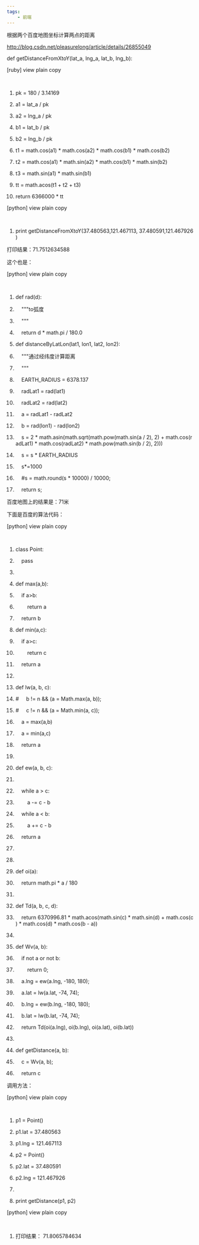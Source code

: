 ```yaml
---
tags:
    - 前端
---
```


根据两个百度地图坐标计算两点的距离

http://blog.csdn.net/pleasurelong/article/details/26855049



def getDistanceFromXtoY(lat_a, lng_a, lat_b, lng_b):

[ruby] view plain copy

 

1. pk = 180 / 3.14169  

1. a1 = lat_a / pk  

1. a2 = lng_a / pk  

1. b1 = lat_b / pk  

1. b2 = lng_b / pk  

1. t1 = math.cos(a1) * math.cos(a2) * math.cos(b1) * math.cos(b2)  

1. t2 = math.cos(a1) * math.sin(a2) * math.cos(b1) * math.sin(b2)  

1. t3 = math.sin(a1) * math.sin(b1)  

1. tt = math.acos(t1 + t2 + t3)  

1. return 6366000 * tt  

[python] view plain copy

 

1. print getDistanceFromXtoY(37.480563,121.467113, 37.480591,121.467926)  



打印结果：71.7512634588



这个也是：

[python] view plain copy

 

1. def rad(d):  

1.     """to弧度 

1.     """  

1.     return d * math.pi / 180.0  

1. def distanceByLatLon(lat1, lon1, lat2, lon2):  

1.     """通过经纬度计算距离 

1.     """  

1.     EARTH_RADIUS = 6378.137  

1.     radLat1 = rad(lat1)  

1.     radLat2 = rad(lat2)  

1.     a = radLat1 - radLat2  

1.     b = rad(lon1) - rad(lon2)  

1.     s = 2 * math.asin(math.sqrt(math.pow(math.sin(a / 2), 2) + math.cos(radLat1) * math.cos(radLat2) * math.pow(math.sin(b / 2), 2)))  

1.     s = s * EARTH_RADIUS  

1.     s*=1000  

1.     #s = math.round(s * 10000) / 10000;  

1.     return s;  





百度地图上的结果是：71米





下面是百度的算法代码：



[python] view plain copy

 

1. class Point:  

1.     pass  

1.   

1. def max(a,b):  

1.     if a>b:  

1.         return a  

1.     return b  

1. def min(a,c):  

1.     if a>c:  

1.         return c  

1.     return a  

1.   

1. def lw(a, b, c):  

1. #     b != n && (a = Math.max(a, b));  

1. #     c != n && (a = Math.min(a, c));  

1.     a = max(a,b)  

1.     a = min(a,c)  

1.     return a  

1.   

1. def ew(a, b, c):  

1.       

1.     while a > c:  

1.         a -= c - b  

1.     while a < b:  

1.         a += c - b  

1.     return a  

1.           

1.   

1. def oi(a):  

1.     return math.pi * a / 180  

1.   

1. def Td(a, b, c, d):   

1.     return 6370996.81 * math.acos(math.sin(c) * math.sin(d) + math.cos(c) * math.cos(d) * math.cos(b - a))  

1.   

1. def Wv(a, b):  

1.     if not a or not b:   

1.         return 0;  

1.     a.lng = ew(a.lng, -180, 180);  

1.     a.lat = lw(a.lat, -74, 74);  

1.     b.lng = ew(b.lng, -180, 180);  

1.     b.lat = lw(b.lat, -74, 74);  

1.     return Td(oi(a.lng), oi(b.lng), oi(a.lat), oi(b.lat))  

1.   

1. def getDistance(a, b):  

1.     c = Wv(a, b);  

1.     return c  



调用方法：

[python] view plain copy

 

1. p1 = Point()  

1. p1.lat = 37.480563  

1. p1.lng = 121.467113  

1. p2 = Point()  

1. p2.lat = 37.480591  

1. p2.lng = 121.467926  

1.   

1. print getDistance(p1, p2)  

[python] view plain copy

 

1. 打印结果： 71.8065784634  













